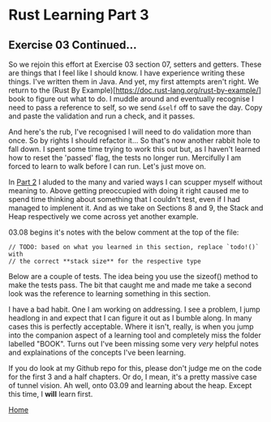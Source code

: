 # Rust Learning Part 3

## Exercise 03 Continued...

So we rejoin this effort at Exercise 03 section 07, setters and getters. These are things that I feel like I should know. I have experience writing these things.
I've written them in Java. And yet, my first attempts aren't right. We return to the (Rust By Example)[https://doc.rust-lang.org/rust-by-example/] book to figure out what to do. I muddle around and eventually recognise I need to pass a reference to self, so we send `&self` off to save the day. Copy and paste the validation and run a check, and it passes.

And here's the rub, I've recognised I will need to do validation more than once. So by rights I should refactor it... So that's now another rabbit hole to fall down. I spent some time trying to work this out but, as I haven't learned how to reset the 'passed' flag, the tests no longer run. Mercifully I am forced to learn to walk before I can run. Let's just move on.

In [Part 2](rust_part2.md) I aluded to the many and varied ways I can scupper myself without meaning to. Above getting preoccupied with doing it right caused me to spend time thinking about something that I couldn't test, even if I had managed to implenent it. And as we take on Sections 8 and 9, the Stack and Heap respectively we come across yet another example.

03.08 begins it's notes with the below comment at the top of the file:
```
// TODO: based on what you learned in this section, replace `todo!()` with
// the correct **stack size** for the respective type
```
Below are a couple of tests. The idea being you use the sizeof() method to make the tests pass. The bit that caught me and made me take a second look was the reference to learning something in this section.

I have a bad habit. One I am working on addressing. I see a problem, I jump headlong in and expect that I can figure it out as I bumble along. In many cases this is perfectly acceptable. Where it isn't, really, is when you jump into the companion aspect of a learning tool and completely miss the folder labelled "BOOK". Turns out I've been missing some very *very* helpful notes and explainations of the concepts I've been learning.

If you do look at my Github repo for this, please don't judge me on the code for the first 3 and a half chapters. Or do, I mean, it's a pretty massive case of tunnel vision. Ah well, onto 03.09 and learning about the heap. Except this time, I __will__ learn first.

[Home](README.md)
